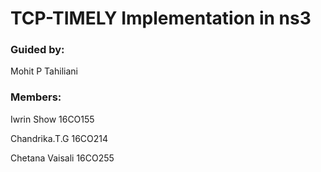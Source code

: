 # TCP-TIMELY Implementation in ns3

### Guided by:
Mohit P Tahiliani

### Members:
Iwrin Show 16CO155

Chandrika.T.G 16CO214

Chetana Vaisali 16CO255

